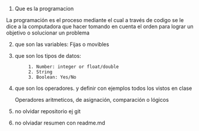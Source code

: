 1. Que es la programacion

La programación es el proceso mediante el cual a través de codigo se le dice a la computadora que hacer tomando en cuenta el orden para lograr un objetivo o solucionar un problema


2. que son las variables: Fijas o movibles

3. que son los tipos de datos:

            1. Number: integer or float/double
            2. String
            3. Boolean: Yes/No


4. que son los operadores. y definir con ejemplos todos los vistos en clase

    Operadores aritmeticos, de asignación, comparación o  lógicos

5. no olvidar repositorio ej git
6. no olviadar resumen con readme.md



